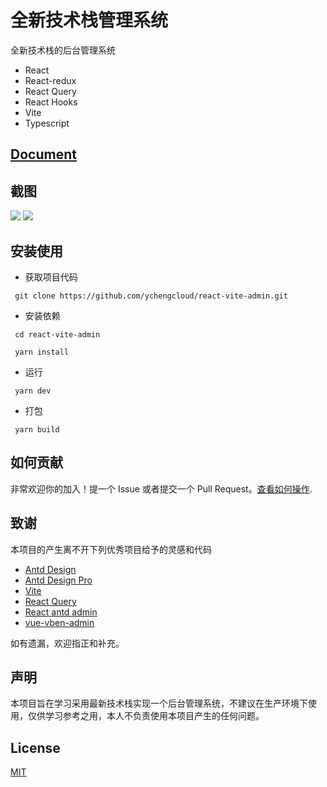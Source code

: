 # 全新技术栈管理系统

全新技术栈的后台管理系统

- React
- React-redux
- React Query
- React Hooks
- Vite
- Typescript

## [Document](./README.md)

## 截图

![](./screenshot1.png)
![](./screenshot2.png)

## 安装使用

- 获取项目代码

```
 git clone https://github.com/ychengcloud/react-vite-admin.git
```

- 安装依赖

```
 cd react-vite-admin
```

```
 yarn install
```

- 运行

```
 yarn dev
```

- 打包

```
 yarn build
```

## 如何贡献

非常欢迎你的加入！提一个 Issue 或者提交一个 Pull Request。[查看如何操作](./contributing.md).

## 致谢

本项目的产生离不开下列优秀项目给予的灵感和代码

- [Antd Design](https://ant.design)
- [Antd Design Pro](https://pro.ant.design/)
- [Vite](https://vitejs.dev/)
- [React Query](https://react-query.tanstack.com/)
- [React antd admin](https://github.com/WinmezzZ/react-antd-admin.git)
- [vue-vben-admin](https://github.com/anncwb/vue-vben-admin)

如有遗漏，欢迎指正和补充。

## 声明

本项目旨在学习采用最新技术栈实现一个后台管理系统，不建议在生产环境下使用，仅供学习参考之用，本人不负责使用本项目产生的任何问题。

## License

[MIT](./LICENSE)
